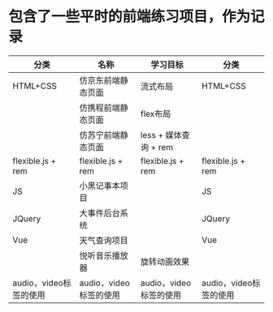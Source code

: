 包含了一些平时的前端练习项目，作为记录
================================

| 分类                 | 名称                 | 学习目标           | 分类                 |
| ---------------------- | ---------------------- | ---------------------- | ---------------------- |
| HTML+CSS               | 仿京东前端静态页面 | 流式布局           | HTML+CSS               |
|                        | 仿携程前端静态页面 | flex布局             |                        |
|                        | 仿苏宁前端静态页面 | less + 媒体查询 + rem |                        |
| flexible.js + rem      | flexible.js + rem      | flexible.js + rem      | flexible.js + rem      |
| JS                     | 小黑记事本项目  |                        | JS                     |
| JQuery                 | 大事件后台系统  |                        | JQuery                 |
| Vue                    | 天气查询项目     |                        | Vue                    |
|                        | 悦听音乐播放器  | 旋转动画效果     |                        |
| audio，video标签的使用 | audio，video标签的使用 | audio，video标签的使用 | audio，video标签的使用 |
